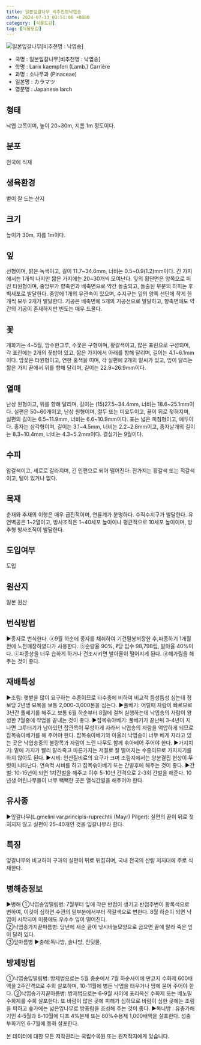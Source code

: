 ```yaml
---
title: 일본잎갈나무_비추천명낙엽송
date: 2024-07-13 03:51:06 +0800
category: [식물도감]
tag: [식물도감]
---
```




![일본잎갈나무[비추천명 : 낙엽송]](/fileUpload/plants/basic/Pinaceae/Larix/14964/14964_5_th2.JPG)
- 국명 : 일본잎갈나무[비추천명 : 낙엽송]
- 학명 : Larix kaempferi (Lamb.) Carrière
- 과명 : 소나무과 (Pinaceae)
- 일본명 : カラマツ
- 영문명 : Japanese larch


## 형태
낙엽 교목이며, 높이 20~30m, 지름 1m 정도이다.
## 분포
전국에 식재
## 생육환경
볕이 잘 드는 산지
## 크기
높이가 30m, 지름 1m이다.
## 잎
선형이며, 밝은 녹색이고, 길이 11.7~34.6mm, 너비는 0.5~0.9(1.2)mm이다. 긴 가지에서는 1개씩 나지만 짧은 가지에는 20~30개씩 모여난다. 잎의 횡단면은 양쪽으로 퍼진 타원형이며, 중앙부가 향축면과 배축면으로 약간 돌출되고, 돌출된 부분의 하피는 후벽세포로 발달한다. 중앙에 1개의 유관속이 있으며, 수지구는 잎의 양쪽 선단에 작게 한 개씩 모두 2개가 발달한다. 기공은 배축면에 5개의 기공선으로 발달하고, 향축면에도 약간의 기공이 존재하지만 빈도는 매우 드물다.

## 꽃
개화기는 4~5월, 암수한그루, 수꽃은 구형이며, 황갈색이고, 많은 포린으로 구성되며, 각 포린에는 2개의 꽃밥이 있고, 짧은 가지에서 아래를 향해 달리며, 길이는 4.1~6.1mm이다. 암꽃은 타원형이고, 연한 홍색을 띠며, 각 실편에 2개의 밑씨가 있고, 잎이 달리는 짧은 가지 끝에서 위를 향해 달리며, 길이는 22.9~26.9mm이다.
## 열매
난상 원형이고, 위를 향해 달리며, 길이는 (15)27.5~34.4mm, 너비는 18.6~25.1mm이다. 실편은 50~60개이고, 난상 원형이며, 절두 또는 미요두이고, 끝이 뒤로 젖혀지며, 실편의 길이는 6.5~11.9mm, 너비는 6.6~10.9mm이다. 포는 넓은 피침형이고, 예두이다. 종자는 삼각형이며, 길이는 3.1~4.5mm, 너비는 2.2~2.8mm이고, 종자날개의 길이는 8.3~10.4mm, 너비는 4.3~5.2mm이다. 결실기는 9월이다.
## 수피
암갈색이고, 세로로 갈라지며, 긴 인편으로 되어 떨어진다. 잔가지는 황갈색 또는 적갈색이고, 털이 있거나 없다.
## 목재
춘재와 추재의 이행은 매우 급진적이며, 연륜계가 분명하다. 수직수지구가 발달한다. 유연벽공은 1~2열이고, 방사조직은 1~40세포 높이이나 평균적으로 10세포 높이이며, 방추형 방사조직이 발달한다.
## 도입여부
도입
## 원산지
일본 원산
## 번식방법
▶종자로 번식한다. ⓐ9월 하순에 종자를 채취하여 기건밀봉저장한 후,파종하기 1개월 전에 노천매장하였다가 사용한다. ⓑ순량율 90%, ℓ당 입수 98,798립, 발아율 40%이다.ⓒ파종상을 너무 습하게 하거나 건조시키면 발아율이 떨어지게 된다. ⓓ해가림을 해주는  것이 좋다.
## 재배특성
▶조림: 햇볕을 많이 요구하는 수종이므로 타수종에 비하여 비교적 듬성듬성 심는데 정보당 2년생 묘목을 보통 2,000-3,000본을 심는다. ▶풀베기: 어릴때 자람이 빠르므로 3년간 풀베기를 해주고 보통 6월 하순부터 8월에 걸쳐 실행하는데 낙엽송의 자람이 왕성한 7월중에 작업을 끝내는 것이 좋다. ▶잡목솎아베기: 풀베기가 끝난뒤 3-4년이 지나면 그루터기가 남아있던 잡관목이 무성하게 자라서 낙엽송의 자람을 억압하게 되므로 잡목솎아베기를 해 주어야 한다. 잡목솎아베기와 아울러 낙엽송이 너무 베게 자라고 있는 곳은 낙엽송중의 불량목과 자람이 느린 나무도 함께 솎아베어 주어야 한다. ▶가지치기: 밑에 가지가 빨리 말라죽고 마른가지는 저절로 잘 떨어지는 수종이므로 가지치기를 하지 않아도 된다. ▶시비: 인산질비료의 요구가 크며 조림지에서는 양분결핍 현상이 뚜렷이 나타난다. 연속적 시비를 하고 잡목솎아베기 또는 간벌후에 해주는 것이 좋다. ▶간벌: 10-15년이 되면 1차간벌을 해주고 이후 5-10년 간격으로 2-3회 간벌을 해준다. 10년생 어린나무들이 너무 빽빽한 곳은 열식간벌을 해주어야 한다.
## 유사종
▶잎갈나무(L.gmelini var.principis-ruprechtii (Mayr) Pilger): 실편의 끝이 뒤로 젖혀지지 않고 실편이 25-40개인 것을 잎갈나무라 한다.
## 특징
잎갈나무와 비교하여 구과의 실편이 뒤로 뒤집히며, 국내 전국의 산림 저지대에 주로 식재한다.
## 병해충정보
▶병해①낙엽송잎떨림병: 7월부터 잎에 작은 반점이 생기고 반점주변이 황록색으로 변하여, 이것이 심하면 수관의 밑부분에서부터 적갈색으로 변한다. 8월 하순이 되면 낙엽이 시작되어 미풍에도 우수수 잎이 떨어진다.  ②낙엽송가지끝마름병: 당년에 새순 끝이 낚시바늘모양으로 굽으면 끝에 말라 죽은 잎이 달려 있다.  ③잎마름병▶충해:독나방, 솔나방, 진딧물.
## 방제방법
①낙엽송잎떨림병: 방제법으로는 5월 중순에서 7월 하순사이에 만코지 수화제 600배액을 2주간격으로 수회 살포하며, 10-11월에 병든 낙엽을 태우거나 땅에 묻어 주어야 한다. ②낙엽송가지끝마름병: 방제법으로는 6-9월 사이에 포리옥신 수화제 또는 베노밀수화제를 수회 살포한다. 또 바람이 많은 곳에 피해가 심하므로 바람이 심한 곳에는 조림을 피하고 숲가에는 넓은잎나무로 방풍림을 조성해 주는 것이 좋다.▶독나방 : 유충가해기인 4-5월과 8-10월에 디프 4%분제 또는 80%수용제 1,000배액을 살포한다. 성충부화기인 6-7월에 등화 살포한다.






본 데이터에 대한 모든 저작권리는 국립수목원 또는 원저작자에게 있습니다.
